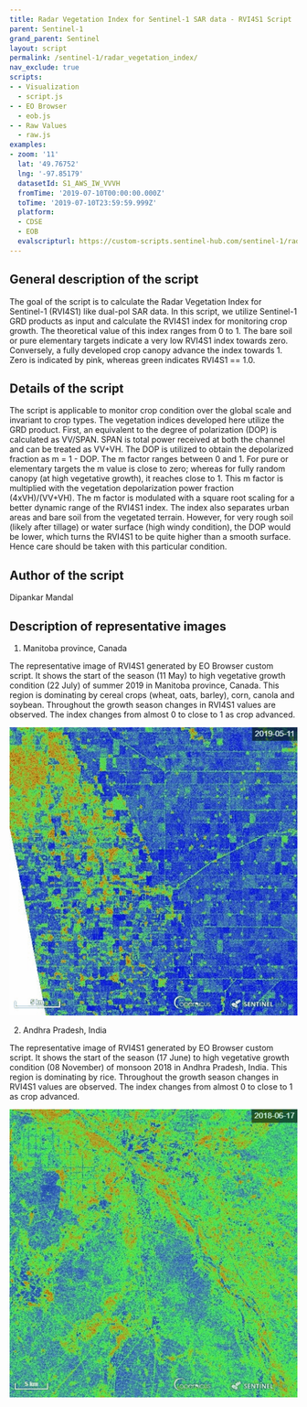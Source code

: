 ```yaml
---
title: Radar Vegetation Index for Sentinel-1 SAR data - RVI4S1 Script
parent: Sentinel-1
grand_parent: Sentinel
layout: script
permalink: /sentinel-1/radar_vegetation_index/
nav_exclude: true
scripts:
- - Visualization
  - script.js
- - EO Browser
  - eob.js
- - Raw Values
  - raw.js
examples:
- zoom: '11'
  lat: '49.76752'
  lng: '-97.85179'
  datasetId: S1_AWS_IW_VVVH
  fromTime: '2019-07-10T00:00:00.000Z'
  toTime: '2019-07-10T23:59:59.999Z'
  platform:
  - CDSE
  - EOB
  evalscripturl: https://custom-scripts.sentinel-hub.com/sentinel-1/radar_vegetation_index/eob.js
---
```


## General description of the script

The goal of the script is to calculate the Radar Vegetation Index for Sentinel-1 (RVI4S1) like dual-pol SAR data. In this script, we utilize Sentinel-1 GRD products as input and calculate the RVI4S1 index for monitoring crop growth. The theoretical value of this index ranges from 0 to 1. The bare soil or pure elementary targets indicate a very low RVI4S1 index towards zero. Conversely, a fully developed crop canopy advance the index towards 1. Zero is indicated by pink, whereas green indicates RVI4S1 == 1.0.

## Details of the script

The script is applicable to monitor crop condition over the global scale and invariant to crop types. The vegetation indices developed here utilize the GRD product. First, an equivalent to the degree of polarization (DOP) is calculated as VV/SPAN. SPAN is total power received at both the channel and can be treated as VV+VH. The DOP is utilized to obtain the depolarized fraction as m = 1 - DOP. The m factor ranges between 0 and 1. For pure or elementary targets the m value is close to zero; whereas for fully random canopy (at high vegetative growth), it reaches close to 1. This m factor is multiplied with the vegetation depolarization power fraction (4xVH)/(VV+VH). The m factor is modulated with a square root scaling for a better dynamic range of the RVI4S1 index. The index also separates urban areas and bare soil from the vegetated terrain. However, for very rough soil (likely after tillage) or water surface (high windy condition), the DOP would be lower, which turns the RVI4S1 to be quite higher than a smooth surface. Hence care should be taken with this particular condition.

## Author of the script

Dipankar Mandal

## Description of representative images

1) Manitoba province, Canada

The representative image of RVI4S1 generated by EO Browser custom script. It shows the start of the season (11 May) to high vegetative growth condition (22 July) of summer 2019 in Manitoba province, Canada. This region is dominating by cereal crops (wheat, oats, barley), corn, canola and soybean. Throughout the growth season changes in RVI4S1 values are observed. The index changes from almost 0 to close to 1 as crop advanced.

![The script example 1](fig/Sentinel-1_AWS_S1-AWS-IW-VVVH-timelapse_Canada.gif)

2) Andhra Pradesh, India

The representative image of RVI4S1 generated by EO Browser custom script. It shows the start of the season (17 June) to high vegetative growth condition (08 November) of monsoon 2018 in Andhra Pradesh, India. This region is dominating by rice. Throughout the growth season changes in RVI4S1 values are observed. The index changes from almost 0 to close to 1 as crop advanced.

![The script example 2](fig/Sentinel-1_AWS_S1-AWS-IW-VVVH-timelapse_India.gif)